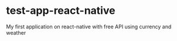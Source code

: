 # test-app-react-native
My first application on react-native with free API using currency and weather
